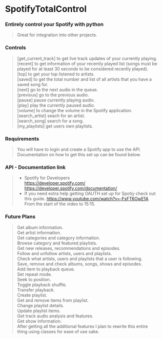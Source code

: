 # SpotifyTotalControl

### Entirely control your Spotify with python

> Great for integration into other projects.

### Controls

> [get_current_track] to get live track updates of your currently playing.\
> [recent] to get information of your recently played list (songs must be played for at least 30 seconds to be considered recently played).\
> [top] to get your top listened to artists.\
> [saved] to get the total number and list of all artists that you have a saved song for.\
> [next] go to the next audio in the queue.\
> [previous] go to the previous audio.\
> [pause] pause currently playing audio.\
> [play] play the currently paused audio.\
> [volume] to change the volume in the Spotify application.\
> [search_artist] seach for an artist.\
> [search_song] search for a song.\
> [my_playlists] get users own playlists.

### Requirements

> You will have to login and create a Spotify app to use the API.\
> Documentation on how to get this set up can be found below.

### API - Documentation link

> - Spotify for Developers\
>   https://developer.spotify.com/ \
>   https://developer.spotify.com/documentation/
> - If you need extra help getting OAUTH set up for Spotiy check out this guide.
>   https://www.youtube.com/watch?v=-FsFT6OwE1A \
>   From the start of the video to 15:15.


### Future Plans

> Get album information.\
> Get artist information.\
> Get categories and category information.\
> Browse category and featured playlists.\
> Get new releases, recommendations and episodes.\
> Follow and unfollow artists, users and playlists.\
> Check what artists, users and playlists that a user is following.\
> Save, remove and check albums, songs, shows and episodes.\
> Add item to playback queue.\
> Set repeat mode.\
> Seek to position.\
> Toggle playback shuffle.\
> Transfer playback.\
> Create playlist.\
> Get and remove items from playlist.\
> Change playlist details.\
> Update playlist items.\
> Get track audio analysis and features.\
> Get show information.\
> After getting all the additional features I plan to rewrite this entire thing using classes for ease of use sake.